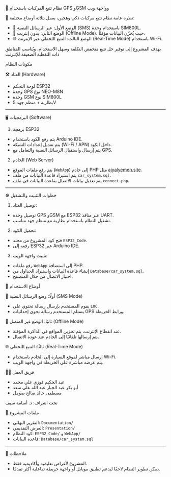 
 🚗 نظام تتبع المركبات باستخدام GPS وGSM وواجهة ويب

 🧠 نظرة عامة
نظام تتبع مركبات ذكي وهجين، يعمل بثلاثة أوضاع مختلفة:
- 📨 الوضع الأول: عبر الرسائل النصية (SMS) باستخدام وحدة SIM800L.
- 📴 الوضع الثاني: بدون إنترنت (Offline Mode)، حيث يُخزّن البيانات مؤقتًا.
- 🌐 الوضع الثالث: التتبع اللحظي عبر الإنترنت (Real-Time Mode) باستخدام Wi-Fi.

يهدف المشروع إلى توفير حل تتبع منخفض التكلفة وسهل الاستخدام، ويُناسب المناطق ذات التغطية الضعيفة للإنترنت 

 مكونات النظام

 🛠️ العتاد (Hardware)
- لوحة التحكم ESP32  
- وحدة GPS نوع NEO-M8N  
- وحدة GSM نوع SIM800L  
- بطارية + منظم جهد 5V  

---

 🖥️ البرمجيات (Software)

1. برمجة ESP32
- يتم رفع الكود باستخدام Arduino IDE.
- يتم تعديل إعدادات الشبكة (Wi-Fi / APN) داخل الكود.
- يتم إرسال واستقبال الرسائل النصية والتعامل مع GPS.

 2. الخادم (Web Server)
- يتم رفع ملفات الموقع (`WebApp`) إلى خادم PHP مثل [ajyalyemen.site](http://ajyalyemen.site).
- يتم استيراد قاعدة البيانات من ملف `car_system.sql`.
- يتم تعديل بيانات الاتصال بقاعدة البيانات في ملف `connect.php`.

---

 ⚙️ خطوات التثبيت والتشغيل
1. توصيل العتاد:
- توصيل وحدة GPS وGSM مع ESP32 عبر منافذ UART.
- تشغيل النظام باستخدام بطارية مع منظم جهد مناسب.

 2. تحميل الكود:
- فتح كود المشروع من مجلد `ESP32_Code`.
- رفعه إلى ESP32 عبر Arduino IDE.

 3. تثبيت واجهة الويب:
- رفع ملفات `WebApp` إلى استضافة PHP.
- إنشاء قاعدة البيانات واستيراد الجداول من `Database/car_system.sql`.
- اختبار الاتصال من خلال المتصفح.



🧪 أوضاع الاستخدام

 📨 أولًا: وضع الرسائل النصية (SMS Mode)
- يقوم المستخدم بإرسال رسالة تحتوي على `LOC`.
- يستلم المستخدم رسالة تحوي إحداثيات GPS ورابط الخريطة.

 📴 ثانيًا: الوضع غير المتصل (Offline Mode)
- عند انقطاع الإنترنت، يتم تخزين المواقع في الذاكرة المؤقتة.
- يتم إرسالها تلقائيًا إلى الخادم عند عودة الاتصال.

🌐 ثالثًا: التتبع اللحظي (Real-Time Mode)
- إرسال مباشر لموقع السيارة إلى الخادم باستخدام Wi-Fi.
- يتم عرضه مباشرة على الخريطة في واجهة الويب.



 👨‍💻 فريق العمل
- عبد الحكيم فوزي علي محمد  
- أبو بكر عبد الجبار عبد الله علي سعد  
- مصطفى خالد صالح صومل  

تحت اشراف: د. أسامة سيف


 📁 ملفات المشروع
- التقرير النهائي: `Documentation/`  
- العرض التقديمي: `Presentation/`  
- كود النظام: `ESP32_Code/` و `WebApp/`  
- قاعدة البيانات: `Database/car_system.sql`

---

📝 ملاحظات
- المشروع لأغراض تعليمية وأكاديمية فقط.
- يمكن تطوير النظام لاحقًا ليدعم تطبيق موبايل أو واجهة خريطة تفاعلية أكثر تقدمًا.
